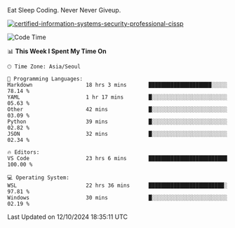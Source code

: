 Eat Sleep Coding.
Never Never Giveup.

[![certified-information-systems-security-professional-cissp](https://user-images.githubusercontent.com/44606727/157613689-acd84ec6-5f8f-4e79-89d9-a8d51f033634.png)](https://www.credly.com/badges/f394a010-85a0-450b-9136-8043af01d71c/public_url)

<!--START_SECTION:waka-->
![Code Time](http://img.shields.io/badge/Code%20Time-3%2C498%20hrs%2049%20mins-blue)

📊 **This Week I Spent My Time On** 

```text
🕑︎ Time Zone: Asia/Seoul

💬 Programming Languages: 
Markdown                 18 hrs 3 mins       ████████████████████░░░░░   78.14 % 
YAML                     1 hr 17 mins        █░░░░░░░░░░░░░░░░░░░░░░░░   05.63 % 
Other                    42 mins             █░░░░░░░░░░░░░░░░░░░░░░░░   03.09 % 
Python                   39 mins             █░░░░░░░░░░░░░░░░░░░░░░░░   02.82 % 
JSON                     32 mins             █░░░░░░░░░░░░░░░░░░░░░░░░   02.34 % 

🔥 Editors: 
VS Code                  23 hrs 6 mins       █████████████████████████   100.00 % 

💻 Operating System: 
WSL                      22 hrs 36 mins      ████████████████████████░   97.81 % 
Windows                  30 mins             █░░░░░░░░░░░░░░░░░░░░░░░░   02.19 % 
```


 Last Updated on 12/10/2024 18:35:11 UTC
<!--END_SECTION:waka-->
